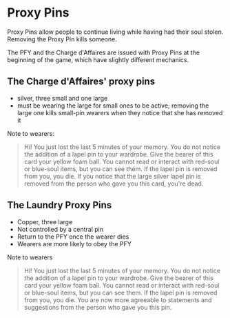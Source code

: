 # Proxy Pins

Proxy Pins allow people to continue living while having had their soul stolen. Removing the Proxy Pin kills someone.

The PFY and the Charge d'Affaires are issued with Proxy Pins at the beginning of the game, which have slightly different mechanics.

## The Charge d'Affaires' proxy pins

- silver, three small and one large
- must be wearing the large for small ones to be active; removing the large one kills small-pin wearers when they notice that she has removed it

Note to wearers:

> Hi! You just lost the last 5 minutes of your memory. You do not notice the addition of a lapel pin to your wardrobe. Give the bearer of this card your yellow foam ball.
> You cannot read or interact with red-soul or blue-soul items, but you can see them.
> If the lapel pin is removed from you, you die.
> If you notice that the large silver lapel pin is removed from the person who gave you this card, you're dead.

## The Laundry Proxy Pins

- Copper, three large
- Not controlled by a central pin
- Return to the PFY once the wearer dies
- Wearers are more likely to obey the PFY

Note to wearers

> Hi! You just lost the last 5 minutes of your memory. You do not notice the addition of a lapel pin to your wardrobe. Give the bearer of this card your yellow foam ball.
> You cannot read or interact with red-soul or blue-soul items, but you can see them.
> If the lapel pin is removed from you, you die.
> You are now more agreeable to statements and suggestions from the person who gave you this pin.
